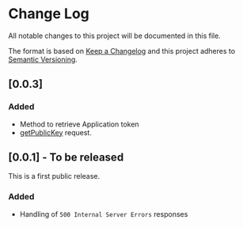 # Change Log
All notable changes to this project will be documented in this file.

The format is based on [Keep a Changelog](http://keepachangelog.com/)
and this project adheres to [Semantic Versioning](http://semver.org/).

## [0.0.3]

### Added

 - Method to retrieve Application token
 - [getPublicKey](https://developer.ebay.com/api-docs/commerce/notification/resources/public_key/methods/getPublicKey) request.

## [0.0.1] - To be released

This is a first public release.

### Added

 - Handling of `500 Internal Server Errors` responses
